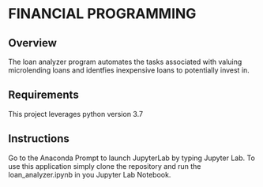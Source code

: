 # FINANCIAL PROGRAMMING

**Overview**
------------------------------------------------------------------------------------------------------------
The loan analyzer program automates the tasks associated with valuing microlending loans and identfies inexpensive loans to potentially invest in.

**Requirements**
------------------------------------------------------------------------------------------------------------
This project leverages python version 3.7

**Instructions**
------------------------------------------------------------------------------------------------------------
Go to the Anaconda Prompt to launch JupyterLab by typing Jupyter Lab. To use this application simply clone the repository and run the loan_analyzer.ipynb in you Jupyter Lab Notebook.

